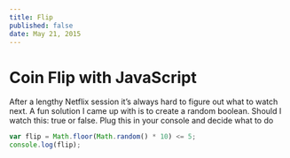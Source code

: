 ```yaml
---
title: Flip
published: false
date: May 21, 2015
---
```

# Coin Flip with JavaScript

After a lengthy Netflix session it’s always hard to figure out what to watch next. A fun solution I came up with is to create a random boolean. Should I watch this: true or false. Plug this in your console and decide what to do

```javascript
var flip = Math.floor(Math.random() * 10) <= 5;
console.log(flip);
```
